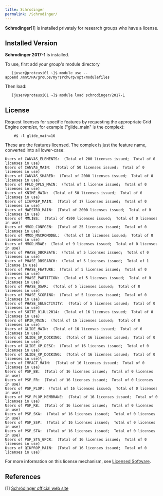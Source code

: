 ```yaml
---
title: Schrodinger
permalink: /Schrodinger/
---
```


**Schrodinger**[1] is installed privately for research groups who have a
license.

Installed Version
-----------------

**Schrodinger 2017-1** is installed.

To use, first add your group's module directory

`   [juser@proteusi01 ~]$ module use --append /mnt/HA/groups/myrsrchGrp/opt/modulefiles`

Then load:

`   [juser@proteusi01 ~]$ module load schrodinger/2017-1`

License
-------

Request licenses for specific features by requesting the appropriate
Grid Engine *complex*, for example ("glide_main" is the complex):

`    #$ -l glide_main=16`

These are the features licensed. The complex is just the feature name,
converted into all lower-case:

``` text
Users of CANVAS_ELEMENTS:  (Total of 200 licenses issued;  Total of 0 licenses in use)
Users of CANVAS_MAIN:  (Total of 50 licenses issued;  Total of 0 licenses in use)
Users of CANVAS_SHARED:  (Total of 2000 licenses issued;  Total of 0 licenses in use)
Users of FFLD_OPLS_MAIN:  (Total of 1 license issued;  Total of 0 licenses in use)
Users of KNIME_MAIN:  (Total of 50 licenses issued;  Total of 0 licenses in use)
Users of LIGPREP_MAIN:  (Total of 17 licenses issued;  Total of 0 licenses in use)
Users of MAESTRO_MAIN:  (Total of 2000 licenses issued;  Total of 0 licenses in use)
Users of MMLIBS:  (Total of 4500 licenses issued;  Total of 0 licenses in use)
Users of MMOD_CONFGEN:  (Total of 25 licenses issued;  Total of 0 licenses in use)
Users of MMOD_MACROMODEL:  (Total of 18 licenses issued;  Total of 0 licenses in use)
Users of MMOD_MBAE:  (Total of 9 licenses issued;  Total of 0 licenses in use)
Users of PHASE_DBCREATE:  (Total of 5 licenses issued;  Total of 0 licenses in use)
Users of PHASE_DBSEARCH:  (Total of 5 licenses issued;  Total of 1 license in use)
Users of PHASE_FEATURE:  (Total of 5 licenses issued;  Total of 0 licenses in use)
Users of PHASE_PARTITION:  (Total of 5 licenses issued;  Total of 0 licenses in use)
Users of PHASE_QSAR:  (Total of 5 licenses issued;  Total of 0 licenses in use)
Users of PHASE_SCORING:  (Total of 5 licenses issued;  Total of 0 licenses in use)
Users of PHASE_SELECTIVITY:  (Total of 5 licenses issued;  Total of 0 licenses in use)
Users of SUITE_01JUL2014:  (Total of 16 licenses issued;  Total of 0 licenses in use)
Users of EPIK_MAIN:  (Total of 16 licenses issued;  Total of 0 licenses in use)
Users of GLIDE_MAIN:  (Total of 16 licenses issued;  Total of 0 licenses in use)
Users of GLIDE_SP_DOCKING:  (Total of 16 licenses issued;  Total of 0 licenses in use)
Users of GLIDE_XP_DESC:  (Total of 16 licenses issued;  Total of 0 licenses in use)
Users of GLIDE_XP_DOCKING:  (Total of 16 licenses issued;  Total of 0 licenses in use)\
Users of IMPACT_MAIN:  (Total of 16 licenses issued;  Total of 0 licenses in use)
Users of PSP_BB:  (Total of 16 licenses issued;  Total of 0 licenses in use)
Users of PSP_FR:  (Total of 16 licenses issued;  Total of 0 licenses in use)
Users of PSP_PLOP:  (Total of 16 licenses issued;  Total of 0 licenses in use)
Users of PSP_PLOP_MEMBRANE:  (Total of 16 licenses issued;  Total of 0 licenses in use)
Users of PSP_RB:  (Total of 16 licenses issued;  Total of 0 licenses in use)
Users of PSP_SKA:  (Total of 16 licenses issued;  Total of 0 licenses in use)
Users of PSP_SSP:  (Total of 16 licenses issued;  Total of 0 licenses in use)
Users of PSP_STA:  (Total of 16 licenses issued;  Total of 0 licenses in use)
Users of PSP_STA_GPCR:  (Total of 16 licenses issued;  Total of 0 licenses in use)
Users of QIKPROP_MAIN:  (Total of 16 licenses issued;  Total of 0 licenses in use)
```

For more information on this license mechanism, see [Licensed Software](/Licensed_Software "wikilink").

References
----------

<references/>

[1] [Schrödinger official web site](https://www.schrodinger.com/)